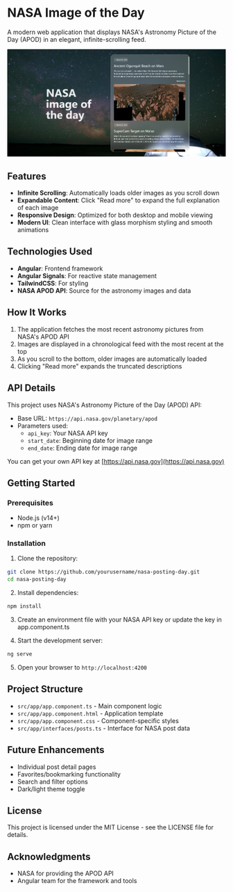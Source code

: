 # NASA Image of the Day

A modern web application that displays NASA's Astronomy Picture of the Day (APOD) in an elegant, infinite-scrolling feed.

![alt text](image.png)

## Features

- **Infinite Scrolling**: Automatically loads older images as you scroll down
- **Expandable Content**: Click "Read more" to expand the full explanation of each image
- **Responsive Design**: Optimized for both desktop and mobile viewing
- **Modern UI**: Clean interface with glass morphism styling and smooth animations

## Technologies Used

- **Angular**: Frontend framework
- **Angular Signals**: For reactive state management
- **TailwindCSS**: For styling
- **NASA APOD API**: Source for the astronomy images and data

## How It Works

1. The application fetches the most recent astronomy pictures from NASA's APOD API
2. Images are displayed in a chronological feed with the most recent at the top
3. As you scroll to the bottom, older images are automatically loaded
4. Clicking "Read more" expands the truncated descriptions

## API Details

This project uses NASA's Astronomy Picture of the Day (APOD) API:

- Base URL: `https://api.nasa.gov/planetary/apod`
- Parameters used:
  - `api_key`: Your NASA API key
  - `start_date`: Beginning date for image range
  - `end_date`: Ending date for image range

You can get your own API key at [https://api.nasa.gov](https://api.nasa.gov)

## Getting Started

### Prerequisites

- Node.js (v14+)
- npm or yarn

### Installation

1. Clone the repository:

```bash
git clone https://github.com/yourusername/nasa-posting-day.git
cd nasa-posting-day
```

2. Install dependencies:

```bash
npm install
```

3. Create an environment file with your NASA API key or update the key in app.component.ts

4. Start the development server:

```bash
ng serve
```

5. Open your browser to `http://localhost:4200`

## Project Structure

- `src/app/app.component.ts` - Main component logic
- `src/app/app.component.html` - Application template
- `src/app/app.component.css` - Component-specific styles
- `src/app/interfaces/posts.ts` - Interface for NASA post data

## Future Enhancements

- Individual post detail pages
- Favorites/bookmarking functionality
- Search and filter options
- Dark/light theme toggle

## License

This project is licensed under the MIT License - see the LICENSE file for details.

## Acknowledgments

- NASA for providing the APOD API
- Angular team for the framework and tools
